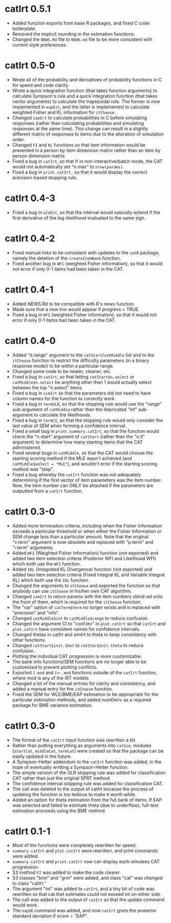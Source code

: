# catIrt 0.5.1

* Added function exports from base R packages, and fixed C code boilerplate.
* Removed the implicit rounding in the estimation functions.
* Changed the `NEWS.Rd` file to `NEWS.md` file to be more consistent with
  current style preferences.

# catIrt 0.5-0

* Wrote all of the probability and derivatives of probability functions in C for
  speed and code clarity.
* Wrote a quick integration function (that takes function arguments) to calculate
  Sympson's rule and a quick integration function (that takes vector arguments)
  to calculate the trapezoidal rule.  The former is now implemented in `eapEst`,
  and the latter is implemented to calculate weighted Fisher and KL information
  for `itChoose`.
* Changed `simIrt` to calculate probabilities in C before simulating responses
  (rather than calculating probabilities and simulating responses at the
  same time).  This change can result in a slightly different matrix of
  responses to items due to the alteration of simulation order.
* Changed `FI` and `KL` functions so that item information would be presented in a
  person by item dimension matrix rather than an item by person dimension
  matrix.
* Fixed a bug in `catIrt`, so that if in non-interactive/batch mode, the CAT
  would not automatically set "n.max" to `nrow(params)`.
* Fixed a bug in `print.catIrt,` so that it would display the correct
  precision-based stopping rule.
  
# catIrt 0.4-3

* Fixed a bug in `wleEst`, so that the interval would naturally extend if the
  first derivative of the log-likelihood evaluated to the same sign.
  
# catIrt 0.4-2

* Fixed manual links to be consistent with updates to the `catR` package, namely
  the deletion of the `createItemBank` function.
* Fixed another bug in `WFI` (weighted Fisher information), so that it would not error
  if only 0-1 items had been taken in the CAT.

# catIrt 0.4-1

* Added NEWS.Rd to be compatible with R's news function.
* Made sure that a new line would appear if progress = TRUE.
* Fixed a bug in `WFI` (weighted Fisher information), so that it would not error
  if only 0-1 items had been taken in the CAT.

# catIrt 0.4-0

* Added "it.range" argument to the `catStart`/`catMiddle` list and to the `itChoose`
  function to restrict the difficulty parameters (in a binary response model)
  to be within a particular range.
* Changed some code to be neater, cleaner, etc.
* Fixed a bug in `catIrt`, so that letting `catStart$n.select` or `catMiddle$n.select`
  be anything other than 1 would actually select between the top "n.select" items.
* Fixed a bug in `simIrt` so that the parameters did not need to have
  column names for the function to correctly work.
* Fixed a bug in `termGLR`, so that the stopping rule would use the "range"
  sub-argument of `catMiddle` rather than the depricated "int" sub-argument to
  calculate the likelihoods.
* Fixed a bug in `termCI`, so that the stopping rule would only consider the
  last value of SEM when forming a confidence interval.
* Fixed a small bug in `print.summary.catIrt`, so that the function would check
  the "n.start" argument of `catStart` (rather than the "n.it" argument) to determine
  how many starting items that the CAT administered.
* Fixed several bugs in `catMiddle`, so that the CAT would choose the starting
  scoring method if the MLE wasn't achieved (and `catMiddle$select = "MLE"`),
  and wouldn't error if the starting scoring method was "step".
* Fixed a bug whereby the `catIrt` function was not adequately determining
  if the first vector of item parameters was the item number.  Now,
  the item number can ONLY be attached if the parameters are outputted from
  a `catIrt` function.
  
# catIrt 0.3-0

* Added more termination criteria, including when the Fisher Information
  exceeds a particular threshold or when either the Fisher Information or
  SEM change less than a particular amount.  Note that the original "v.term"
  argument is now obsolete and replaced with "p.term" and "i.term" arguments.
* Added `WFI` (Weighted Fisher Information) function (not exported) and added
  two item selection criteria (Posterior WFI and Likelihood WFI) which both
  use the `WFI` function.
* Added `IKL` (Integrated KL Divergence) function (not exported) and added
  two item selection criteria (Fixed Integral KL and Variable Integral KL)
  which both use the `IKL` function.
* Changed the arguments to `itChoose` and exported the function so that anybody
  can use `itChoose` in his/her own CAT algorithm.
* Changed `simIrt` to return params with the item numbers cbind-ed onto the front
  of them, which is required for the `itChoose` function.
* The "var" option of `catTerm$term` no longer exists and is replaced with
  "precision" and "info".
* Changed `catMiddle$int` to `catMiddle$range` to reduce confusion.
* Changed the argument CI to "conf.lev" in `plot.catIrt` so that `catIrt` and
  `plot.catIrt` have consistent names for confidence intervals.
* Changed thetas in catIrt and simIrt to theta to keep consistency with other
  functions.
* Changed `catStart$init.thet` to `catStar$init.theta` to reduce confusion.
* Plotting the individual CAT progression is more customizable.
* The bank info functions/SEM functions are no longer able to be customized
  to prevent plotting conflicts.
* Exported `[.mod` and `[<-.mod` functions outside of the `catIrt` function, where
  mod is any of the IRT models.
* Changed a lot of the manual entries for clarity and consistency, and added a
  manual entry for the `itChoose` function.
* Fixed the SEM for WLE/BME/EAP estimation to be appropriate for the particular
  estimation methods, and added numDeriv as a required package for BME
  variance estimation.

# catIrt 0.3-0

* The format of the `catIrt` input function was rewritten a bit.
* Rather than putting everything as arguments into `catSim`,
  modules (`startCat`, `middleCat`, `termCat`) were created so that the
  package can be easily updated in the future.
* A Sympson-Hetter addendum to the `catIrt` function was added, in the hope
  of eventually writting a Sympson-Hetter function.
* The simple version of the GLR stopping rule was added for classification
  CAT rather than just the original SPRT method.
* The confidence interval stopping rule was added for classification CAT.
* The call was deleted to the output of catIrt because the process of updating
  the function is too tedious to make it worth while.
* Added an option for theta estimation from the full bank of items.  If
  EAP was selected and failed to estimate theta (due to underflow),
  full-test estimation proceeds using the BME method.
  
# catIrt 0.1-1

* Most of the functions were completely rewritten for speed.
* `summary.catIrt` and `plot.catIrt` were rewritten, and print commands were 
  added.
* `summary.catIrt` and `print.catIrt` now can display each simulees CAT
  progression.
* S3 method `FI` was added to make the code clearer.
* S3 classes "brm" and "grm" were added, and class "cat" was changed to 
  class "catIrt."
* The argument "int" was added to `catIrt`, and a tiny bit of code was 
  rewritten so that cat.thet estimates could not exceed int on either side.
* The call was added to the output of `catIrt` so that the update command
  would work.
* The `eapSE` command was added, and now `catIrt` gives the posterior
  standard deviation if score = "EAP".